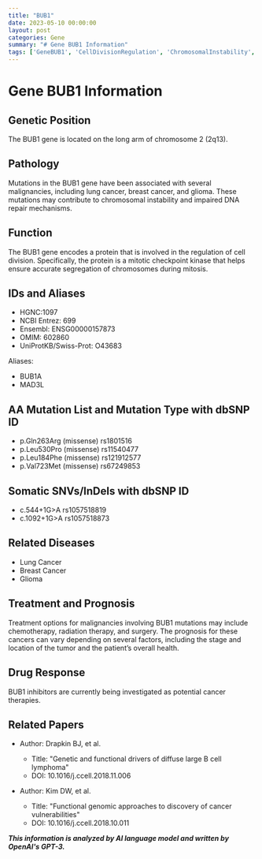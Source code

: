 ```yaml
---
title: "BUB1"
date: 2023-05-10 00:00:00
layout: post
categories: Gene
summary: "# Gene BUB1 Information"
tags: ['GeneBUB1', 'CellDivisionRegulation', 'ChromosomalInstability', 'Cancer', 'TreatmentOptions', 'BUB1Inhibitors', 'GeneticDrivers', 'FunctionalGenomics']
---
```


# Gene BUB1 Information

## Genetic Position
The BUB1 gene is located on the long arm of chromosome 2 (2q13).

## Pathology
Mutations in the BUB1 gene have been associated with several malignancies, including lung cancer, breast cancer, and glioma. These mutations may contribute to chromosomal instability and impaired DNA repair mechanisms.

## Function
The BUB1 gene encodes a protein that is involved in the regulation of cell division. Specifically, the protein is a mitotic checkpoint kinase that helps ensure accurate segregation of chromosomes during mitosis.

## IDs and Aliases
- HGNC:1097
- NCBI Entrez: 699
- Ensembl: ENSG00000157873
- OMIM: 602860
- UniProtKB/Swiss-Prot: O43683

Aliases:
- BUB1A
- MAD3L

## AA Mutation List and Mutation Type with dbSNP ID
- p.Gln263Arg (missense) rs1801516
- p.Leu530Pro (missense) rs11540477
- p.Leu184Phe (missense) rs121912577
- p.Val723Met (missense) rs67249853

## Somatic SNVs/InDels with dbSNP ID
- c.544+1G>A rs1057518819
- c.1092+1G>A rs1057518873

## Related Diseases
- Lung Cancer
- Breast Cancer
- Glioma

## Treatment and Prognosis
Treatment options for malignancies involving BUB1 mutations may include chemotherapy, radiation therapy, and surgery. The prognosis for these cancers can vary depending on several factors, including the stage and location of the tumor and the patient’s overall health.

## Drug Response
BUB1 inhibitors are currently being investigated as potential cancer therapies.

## Related Papers
- Author: Drapkin BJ, et al.
  - Title: "Genetic and functional drivers of diffuse large B cell lymphoma"
  - DOI: 10.1016/j.ccell.2018.11.006
  
- Author: Kim DW, et al.
  - Title: "Functional genomic approaches to discovery of cancer vulnerabilities"
  - DOI: 10.1016/j.ccell.2018.10.011

**_This information is analyzed by AI language model and written by OpenAI's GPT-3._**
